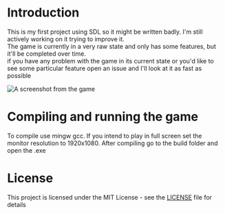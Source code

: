 # Introduction 
This is my first project using SDL so it might be written badly. I'm still actively working on it trying to improve it.  
The game is currently in a very raw state and only has some features, but it'll be completed over time.  
if you have any problem with the game in its current state or you'd like to see some particular feature open an issue and I'll look at it as fast as possible  

![A screenshot from the game](https://i.imgur.com/GZMaZIT.png)

# Compiling and running the game
To compile use mingw gcc. If you intend to play in full screen set the monitor resolution to 1920x1080. After compiling go to the build folder and open the .exe

# License

This project is licensed under the MIT License - see the [LICENSE](LICENSE) file for details

